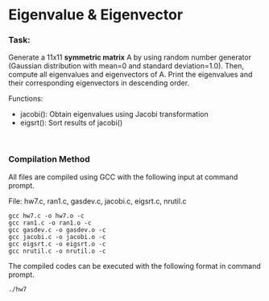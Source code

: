 # **Eigenvalue & Eigenvector**

### **Task:**
Generate a 11x11 **symmetric matrix** A by using random number generator (Gaussian distribution with mean=0 and standard deviation=1.0). Then, compute all eigenvalues and eigenvectors of A. Print the eigenvalues and their corresponding eigenvectors in descending order.

Functions:
- jacobi(): Obtain eigenvalues using Jacobi transformation
- eigsrt(): Sort results of jacobi()

<br/>

### **Compilation Method**

All files are compiled using GCC with the following input at command prompt.

File: hw7.c, ran1.c, gasdev.c, jacobi.c, eigsrt.c, nrutil.c 

    gcc hw7.c -o hw7.o -c
    gcc ran1.c -o ran1.o -c
    gcc gasdev.c -o gasdev.o -c
    gcc jacobi.c -o jacobi.o -c
    gcc eigsrt.c -o eigsrt.o -c
    gcc nrutil.c -o nrutil.o -c

The compiled codes can be executed with the following format in command prompt.

    ./hw7